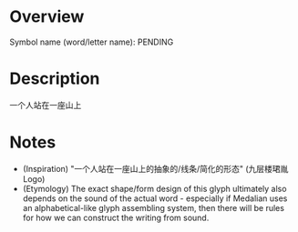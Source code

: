 # Overview

Symbol name (word/letter name): PENDING <!--Pending figuring out the meaning of that NFC Kirin logo so we can dig into appropriate etymology-->

# Description

一个人站在一座山上

# Notes

* (Inspiration) "一个人站在一座山上的抽象的/线条/简化的形态" (九层楼珺胤 Logo)
* (Etymology) The exact shape/form design of this glyph ultimately also depends on the sound of the actual word - especially if Medalian uses an alphabetical-like glyph assembling system, then there will be rules for how we can construct the writing from sound.